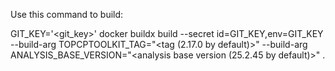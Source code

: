 Use this command to build:

GIT_KEY='<git_key>' docker buildx build --secret id=GIT_KEY,env=GIT_KEY --build-arg TOPCPTOOLKIT_TAG="<tag (2.17.0 by default)>" --build-arg ANALYSIS_BASE_VERSION="<analysis base version (25.2.45 by default)>" .
